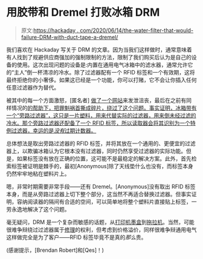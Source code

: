 # 用胶带和 Dremel 打败冰箱 DRM

> 原文:[https://hackaday . com/2020/06/14/the-water-filter-that-would-failure-DRM-with-duct-tape-a-dremel/](https://hackaday.com/2020/06/14/the-water-filter-that-wouldnt-defeating-drm-with-duct-tape-and-a-dremel/)

我们喜欢在 Hackaday 写关于 DRM 的文章。因为当我们这样做时，通常意味着有人找到了规避供应商强加的强制限制的方法，限制了我们购买后认为是自己的设备的使用。这次出现问题的设备是:内置在通用电气冰箱中的滤水器，通常允许它的“主人”倒一杯清凉的冷水。除了过滤器配有一个 RFID 标签和一个有效期，这将最终拒绝你的小奢侈。如果这已经是一个功能，你可以打赌，它不会让你插入任何任意过滤器作为替代。

被其中的每一个方面激怒，[匿名者] [做了一个网站](https://gefiltergate.com/)来发泄沮丧，最后在之前有同样情况的[的帮助下，把罪魁祸首撕成碎片，绕过了这个问题。事实证明，冰箱带有一个“旁路过滤器”，这只是一片塑料，用来代替实际的过滤器，用来倒未经过滤的冷水。那个旁路过滤器还配备了一个 RFID 标签，所以读取器会将其识别为一个特例过滤器，幸运的是*没有*过期计数器。](https://www.groovypost.com/howto/hack-rwpfe-water-filters-ge-fridge/)

总体想法是取出旁路过滤器的 RFID 标签，并将其放在一个通用的、更便宜的过滤器上，以欺骗冰箱认为它根本没有过滤器，同时仍然享受过滤器的实际功能。但是，如果标签没有放在正确的位置，这可能不是最稳定的解决方案。此外，首先检索标签被证明是棘手的，最初[Anonymous]除了天线垫什么也没有，而标签本身仍然牢牢地粘在塑料片上。

嗯，非常时期需要非常手段——还有 Dremel。[Anonymous]没有取出 RFID 标签本身，而是从旁路过滤器上切下整个部分，这当然不再适合替换过滤器。但事实证明，容纳阅读器的隔间有合适的空间，可以简单地将整个塑料片直接贴上标签，一劳永逸地解决了这个问题。

毫无疑问，DRM 是一个复杂而敏感的话题，从[打印机墨盒](https://hackaday.com/2017/06/04/impression-products-v-lexmark-international-a-victory-for-common-sense/)到[拖拉机](https://hackaday.com/2020/04/21/right-to-repair-tractor-manufacturers-might-have-met-their-match-in-australia/)。当然，可能很难争辩绕过过滤器属于[修理](https://hackaday.com/tag/right-to-repair/)的权利，但考虑到价格溢价，同样很难争辩通用电气这样做完全是为了客户——RFID 标签毕竟不是真的*那么*贵。

(感谢提示，[Brendan Robert]和[Qes]！)